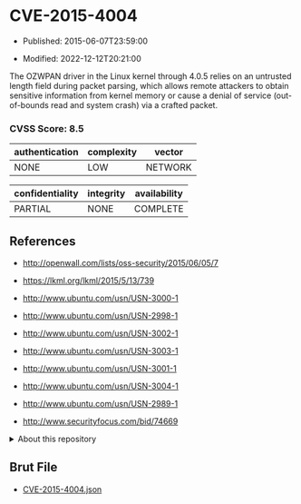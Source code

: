 # CVE-2015-4004

- Published: 2015-06-07T23:59:00

- Modified: 2022-12-12T20:21:00

The OZWPAN driver in the Linux kernel through 4.0.5 relies on an untrusted length field during packet parsing, which allows remote attackers to obtain sensitive information from kernel memory or cause a denial of service (out-of-bounds read and system crash) via a crafted packet.

### CVSS Score: **8.5**

| authentication | complexity | vector |
| --- | --- | --- |
| NONE | LOW | NETWORK |

| confidentiality | integrity | availability |
| --- | --- | --- |
| PARTIAL | NONE | COMPLETE |

## References

* http://openwall.com/lists/oss-security/2015/06/05/7

* https://lkml.org/lkml/2015/5/13/739

* http://www.ubuntu.com/usn/USN-3000-1

* http://www.ubuntu.com/usn/USN-2998-1

* http://www.ubuntu.com/usn/USN-3002-1

* http://www.ubuntu.com/usn/USN-3003-1

* http://www.ubuntu.com/usn/USN-3001-1

* http://www.ubuntu.com/usn/USN-3004-1

* http://www.ubuntu.com/usn/USN-2989-1

* http://www.securityfocus.com/bid/74669

<details>
<summary>About this repository</summary> 

  This repository is part of the project [Live Hack CVE](https://github.com/Live-Hack-CVE). Main website can be found [www.live-hack.org](https://www.live-hack.org) 
  
  Made by [Sn0wAlice](https://github.com/Sn0wAlice) for the people that care about security and need to have a feed of the latest CVEs. Hope you enjoy it, don't forget to star the repo and follow me on [Twitter](https://twitter.com/Sn0wAlice) and [Github](https://github.com/Sn0wAlice). And that is my [personnal website](https://www.alice-snow.me/)

  - [Home Page](https://github.com/Live-Hack-CVE)
  - [Framework](https://github.com/Live-Hack-CVE/cve-framework)
  - [CVE database](https://github.com/Live-Hack-CVE/full_database)
  - [Changelog](https://github.com/Live-Hack-CVE/Changelog)
</details>

## Brut File

* [CVE-2015-4004.json](https://raw.githubusercontent.com/Live-Hack-CVE/full_database/main/cves/2015/CVE-2015-4004.json)

